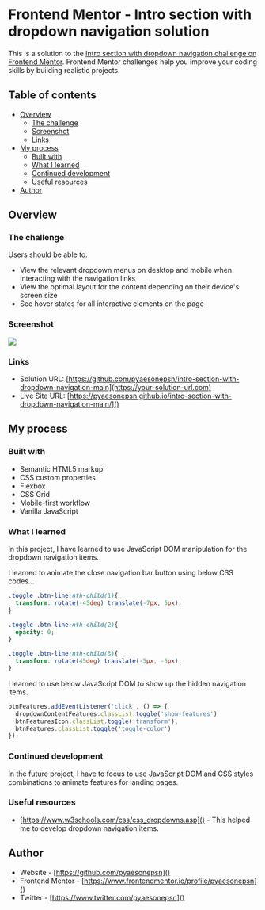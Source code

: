 # Frontend Mentor - Intro section with dropdown navigation solution

This is a solution to the [Intro section with dropdown navigation challenge on Frontend Mentor](https://www.frontendmentor.io/challenges/intro-section-with-dropdown-navigation-ryaPetHE5). Frontend Mentor challenges help you improve your coding skills by building realistic projects. 

## Table of contents

- [Overview](#overview)
  - [The challenge](#the-challenge)
  - [Screenshot](#screenshot)
  - [Links](#links)
- [My process](#my-process)
  - [Built with](#built-with)
  - [What I learned](#what-i-learned)
  - [Continued development](#continued-development)
  - [Useful resources](#useful-resources)
- [Author](#author)



## Overview

### The challenge

Users should be able to:

- View the relevant dropdown menus on desktop and mobile when interacting with the navigation links
- View the optimal layout for the content depending on their device's screen size
- See hover states for all interactive elements on the page

### Screenshot

![](./screenshot.jpg)



### Links

- Solution URL: [https://github.com/pyaesonepsn/intro-section-with-dropdown-navigation-main](https://your-solution-url.com)
- Live Site URL: [https://pyaesonepsn.github.io/intro-section-with-dropdown-navigation-main/]()

## My process

### Built with

- Semantic HTML5 markup
- CSS custom properties
- Flexbox
- CSS Grid
- Mobile-first workflow
- Vanilla JavaScript



### What I learned

In this project, I have learned to use JavaScript DOM manipulation for the dropdown navigation items. 

I learned to animate the close navigation bar button using below CSS codes...
```css
.toggle .btn-line:nth-child(1){
  transform: rotate(-45deg) translate(-7px, 5px);
}

.toggle .btn-line:nth-child(2){
  opacity: 0;
}

.toggle .btn-line:nth-child(3){
  transform: rotate(45deg) translate(-5px, -5px);
}
```
I learned to use below JavaScript DOM to show up the hidden navigation items.
```js
btnFeatures.addEventListener('click', () => {
  dropdownContentFeatures.classList.toggle('show-features')
  btnFeaturesIcon.classList.toggle('transform');
  btnFeatures.classList.toggle('toggle-color')
});
```


### Continued development

In the future project, I have to focus to use JavaScript DOM and CSS styles combinations to animate features for landing pages.


### Useful resources

- [https://www.w3schools.com/css/css_dropdowns.asp]() - This helped me to develop dropdown navigation items.


## Author

- Website - [https://github.com/pyaesonepsn]()
- Frontend Mentor - [https://www.frontendmentor.io/profile/pyaesonepsn]()
- Twitter - [https://www.twitter.com/pyaesonepsn]()



